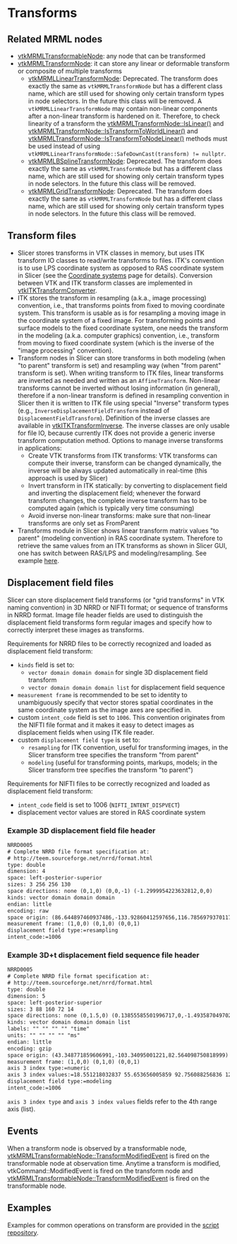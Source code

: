 # Transforms

## Related MRML nodes
- [vtkMRMLTransformableNode](slicerapidocs:classvtkMRMLTransformableNode.html): any node that can be transformed
- [vtkMRMLTransformNode](slicerapidocs:classvtkMRMLTransformNode.html#): it can store any linear or deformable transform or composite of multiple transforms
  - [vtkMRMLLinearTransformNode](slicerapidocs:classvtkMRMLLinearTransformNode.html): Deprecated. The transform does exactly the same as `vtkMRMLTransformNode` but has a different class name, which are still used for showing only certain transform types in node selectors. In the future this class will be removed. A `vtkMRMLLinearTransformNode` may contain non-linear components after a non-linear transform is hardened on it. Therefore, to check linearity of a transform the [vtkMRMLTransformNode::IsLinear()](slicerapidocs:classvtkMRMLTransformNode#a9c74edde3b65797fc7e8977da61cbe66) and [vtkMRMLTransformNode::IsTransformToWorldLinear()](slicerapidocs:classvtkMRMLTransformNode#a4fc0d0bae53e5fb5bf5305e86e7f2c63) and [vtkMRMLTransformNode::IsTransformToNodeLinear()](slicerapidocs:classvtkMRMLTransformNode.html#a57268248288580dbc901482b820be9f4) methods must be used instead of using `vtkMRMLLinearTransformNode::SafeDownCast(transform) != nullptr`.
  - [vtkMRMLBSplineTransformNode](slicerapidocs:classvtkMRMLBSplineTransformNode.html): Deprecated. The transform does exactly the same as `vtkMRMLTransformNode` but has a different class name, which are still used for showing only certain transform types in node selectors. In the future this class will be removed.
  - [vtkMRMLGridTransformNode](slicerapidocs:classvtkMRMLGridTransformNode.html): Deprecated. The transform does exactly the same as `vtkMRMLTransformNode` but has a different class name, which are still used for showing only certain transform types in node selectors. In the future this class will be removed.

## Transform files

- Slicer stores transforms in VTK classes in memory, but uses ITK transform IO classes to read/write transforms to files. ITK's convention is to use LPS coordinate system as opposed to RAS coordinate system in Slicer (see the [Coordinate systems](../../user_guide/coordinate_systems.md) page for details). Conversion between VTK and ITK transform classes are implemented in [vtkITKTransformConverter](slicerapidocs:classvtkITKTransformConverter).
- ITK stores the transform in resampling (a.k.a., image processing) convention, i.e., that transforms points from fixed to moving coordinate system. This transform is usable as is for resampling a moving image in the coordinate system of a fixed image. For transforming points and surface models to the fixed coordinate system, one needs the transform in the modeling (a.k.a. computer graphics) convention, i.e., transform from moving to fixed coordinate system (which is the inverse of the "image processing" convention).
- Transform nodes in Slicer can store transforms in both modeling (when "to parent" transform is set) and resampling way (when "from parent" transform is set). When writing transform to ITK files, linear transforms are inverted as needed and written as an `AffineTransform`. Non-linear transforms cannot be inverted without losing information (in general), therefore if a non-linear transform is defined in resampling convention in Slicer then it is written to ITK file using special "Inverse" transform types (e.g., `InverseDisplacementFieldTransform` instead of `DisplacementFieldTransform`). Definition of the inverse classes are available in [vtkITKTransformInverse](slicerapidocs:classvtkITKTransformInverse). The inverse classes are only usable for file IO, because currently ITK does not provide a generic inverse transform computation method. Options to manage inverse transforms in applications:
  - Create VTK transforms from ITK transforms: VTK transforms can compute their inverse, transform can be changed dynamically, the inverse will be always updated automatically in real-time (this approach is used by Slicer)
  - Invert transform in ITK statically: by converting to displacement field and inverting the displacement field; whenever the forward transform changes, the complete inverse transform has to be computed again (which is typically very time consuming)
  - Avoid inverse non-linear transforms: make sure that non-linear transforms are only set as FromParent
- Transforms module in Slicer shows linear transform matrix values "to parent" (modeling convention) in RAS coordinate system. Therefore to retrieve the same values from an ITK transforms as shown in Slicer GUI, one has switch between RAS/LPS and modeling/resampling. See example [here](../script_repository.md#convert-between-itk-and-slicer-linear-transforms).

## Displacement field files

Slicer can store displacement field transforms (or "grid transforms" in VTK naming convention) in 3D NRRD or NIFTI format; or sequence of transforms in NRRD format. Image file header fields are used to distinguish the displacement field transforms form regular images and specify how to correctly interpret these images as transforms.

Requirements for NRRD files to be correctly recognized and loaded as displacement field transform:
- `kinds` field is set to:
  - `vector domain domain domain` for single 3D displacement field transform
  - `vector domain domain domain list` for displacement field sequence
- `measurement frame` is recommended to be set to identity to unambiguously specify that vector stores spatial coordinates in the same coordinate system as the image axes are specified in.
- custom `intent_code` field is set to `1006`. This convention originates from the NIFTI file format and it makes it easy to detect images as displacement fields when using ITK file reader.
- custom `displacement field type` is set to:
  - `resampling` for ITK convention, useful for transforming images, in the Slicer transform tree specifies the transform "from parent"
  - `modeling` (useful for transforming points, markups, models; in the Slicer transform tree specifies the transform "to parent")

Requirements for NIFTI files to be correctly recognized and loaded as displacement field transform:
- `intent_code` field is set to 1006 (`NIFTI_INTENT_DISPVECT`)
- displacement vector values are stored in RAS coordinate system

### Example 3D displacement field file header

```txt
NRRD0005
# Complete NRRD file format specification at:
# http://teem.sourceforge.net/nrrd/format.html
type: double
dimension: 4
space: left-posterior-superior
sizes: 3 256 256 130
space directions: none (0,1,0) (0,0,-1) (-1.2999954223632812,0,0)
kinds: vector domain domain domain
endian: little
encoding: raw
space origin: (86.644897460937486,-133.92860412597656,116.78569793701172)
measurement frame: (1,0,0) (0,1,0) (0,0,1)
displacement field type:=resampling
intent_code:=1006
```

### Example 3D+t displacement field sequence file header

```txt
NRRD0005
# Complete NRRD file format specification at:
# http://teem.sourceforge.net/nrrd/format.html
type: double
dimension: 5
space: left-posterior-superior
sizes: 3 88 160 72 14
space directions: none (0,1.5,0) (0.13855585501996717,0,-1.4935870497027235) (-1.4935870497027182,0,-0.13855585501997181) none
kinds: vector domain domain domain list
labels: "" "" "" "" "time"
units: "" "" "" "" "ms"
endian: little
encoding: gzip
space origin: (43.348771859606991,-103.34095001221,82.564098750818999)
measurement frame: (1,0,0) (0,1,0) (0,0,1)
axis 3 index type:=numeric
axis 3 index values:=18.551218032837 55.653656005859 92.756088256836 129.8585357666 166.96096801758 204.06340026855 241.16584777832 278.26824951172 315.37069702148 352.47314453125 389.57556152344 426.6780090332 463.78045654297 500.88287353516
displacement field type:=modeling
intent_code:=1006
```

`axis 3 index type` and `axis 3 index values` fields refer to the 4th range axis (list).

## Events

When a transform node is observed by a transformable node, [vtkMRMLTransformableNode::TransformModifiedEvent](slicerapidocs:classvtkMRMLTransformableNode.html#a2614fa4d0c7c096d4782ceae75af0c82a4993bf6e23a6dfc138cb2efc1b9ce43b) is fired on the transformable node at observation time. Anytime a transform is modified, vtkCommand::ModifiedEvent is fired on the transform node and [vtkMRMLTransformableNode::TransformModifiedEvent](slicerapidocs:classvtkMRMLTransformableNode.html#a2614fa4d0c7c096d4782ceae75af0c82a4993bf6e23a6dfc138cb2efc1b9ce43b) is fired on the transformable node.

## Examples

Examples for common operations on transform are provided in the [script repository](../script_repository.md#transforms).
